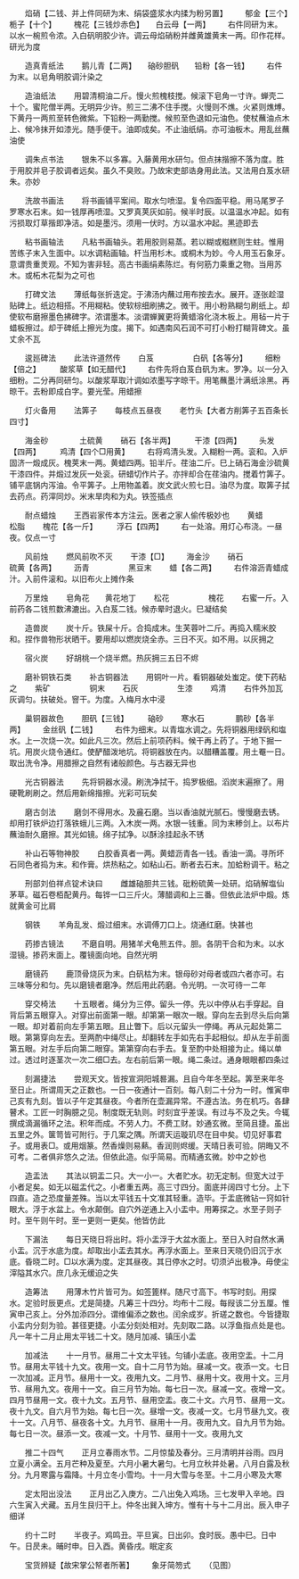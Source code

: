 <!-- { "loadSidebar": true } -->
　　焰硝【二钱、并上件同研为末、绢袋盛浆水内揉为粉另置】
　　郁金【三个】　　　栀子【十个】
　　槐花【三钱炒赤色】　　白云母【一两】
　　右件同研为末。以水一椀煎令浓。入白矾明胶少许。调云母焰硝粉并雌黄雄黄末一两。印作花样。研光为度

　　造真青纸法
　　鹅儿青【二两】　　硇砂胆矾　　铅粉【各一钱】
　　右件为末。以皂角明胶调汁染之

　　造油纸法
　　用碧清桐油二斤。慢火煎槐枝搅。候滚下皂角一寸许。蝉壳二十个。蜜陀僧半两。无明异少许。煎三二沸不住手搅。火慢则不燋。火紧则燋煿。下黄丹一两煎至转色微紫。下铅粉一两勤搅。候煎至色退如元油色。使杖蘸油点木上、候冷抹开如漆光。随手便干。油即成矣。不止油纸绢。亦可油板木。用乱丝蘸油使

　　调朱点书法
　　银朱不以多寡。入藤黄用水研匀。但点抹揩擦不落为度。胜于用胶并皂子胶调者远矣。虽久不臭败。乃故宋吏部诰身用此法。又法用白芨水研朱。亦妙

　　洗故书画法
　　将书画铺平案间。取水匀喷湿。复令四面平稳。用马尾罗子罗寒水石末。如一钱厚再喷湿。又罗真荚灰如前。候半时辰。以温温水冲起。如有污损取灯草揩即净洁。如是墨污。须用一伏时。方以温水冲起。黑迹即去

　　粘书画轴法
　　凡粘书画轴头。若用胶则易蒸。若以糊或糍糕则生蛀。惟用苦练子末入生面中。以水调粘画轴。杆当用杉木。或桐木为妙。今人用玉石象牙。意谓贵重羙观。不知为害非轻。高古书画绢素陈烂。有何筋力乘重之物。当用苏木。或柘木花梨为之可也

　　打碑文法
　　薄纸每张折迭定。于沸汤内蘸过用布按去水。展开。逐张趁湿贴碑上。纸边相搭。不用糊粘。使软棕细刷拂之。微干。用小粉熟糊匀刷纸上。却使软布磨擦墨色拂碑字。浓谓墨本。淡谓蝉翼更将黄蜡溶化浇木板上。用毡一片于蜡板擦过。却于碑纸上擦光为度。揭下。如遇南风石润不可打小粉打糊背碑文。虽丈余不瓦

　　逡廵碑法
　　此法许道然传
　　白芨　　　　　白矾【各等分】
　　细粉【倍之】　　　酸浆草【如无醋代】
　　右件先将白芨白矾为末。罗净。以一分入细粉。二分再同研匀。以酸浆草取汁调如浓墨写字晾干。用笔蘸墨汁满纸涂黑。再晾干。去粉即成白字。要光莹。用蜡擦

　　灯火备用
　　法筭子
　　每枝点五昼夜
　　老竹头【大者方削筭子五百条长四寸】

　　海金砂　　　　土硫黄
　　硝石【各半两】　　　干漆【四两】
　　头发【四两】　　　鸡清【四个□用黄】
　　右将鸡清头发。入糊粉一两。衮和。入炉固济一煅成灰。槐荚末一两。黄蜡四两。铅半斤。荏油二斤。巳上硝石海金沙硫黄干漆四件。并煅过发灰一处衮。研蜡切作片子。亦拌却合在荏油内。搅着竹筭子。铺平底锅内泻油。令平筭子。上用物盖着。炭文武火煎七日。油尽为度。取筭子拭去药点。药滓同炒。米末旱肉和为丸。铁签插点

　　耐点蜡烛
　　王西岩家传本方注云。医者之家人偷传极妙也
　　黄蜡　　　　　松脂
　　槐花【各一斤】　　　浮石【四两】
　　右一处溶。用灯心布浇。一昼夜。仅点一寸

　　风前烛
　　燃风前吹不灭
　　干漆【□】
　　海金沙
　　硝石　　　　　硫黄【各两】
　　沥青　　　　　黑豆末
　　蜡【各二两】
　　右件溶沥青蜡成汁。入前件滚和。以旧布火上摊作条

　　万里烛
　　皂角花　　黄花地丁
　　松花　　　　　槐花
　　右蜜一斤。入前药各二钱煎数沸漉出。入白芨二钱。候赤晕时退火。巳凝结矣

　　造兽炭
　　炭十斤。铁屎十斤。合捣成末。生芙蓉叶二斤。再捣入糯米胶和。捏作兽物形状晒干。要用却以燃炭烧全赤。三日不灭。如不用。以灰拥之

　　宿火炭
　　好胡桃一个烧半燃。热灰拥三五日不烬

　　磨补铜铁石类
　　补古铜器法
　　用铜叶一片。看铜器破处蚩定。使下药粘之
　　紫矿　　　　　铜末
　　石灰　　　　　生漆
　　鸡清
　　右件外加瓦灰调匀。扶破处。窨干。为度。入梅月水中浸

　　巢铜器故色
　　胆矾【三钱】　　　硇砂
　　寒水石　　　　鹏砂【各半两】
　　金丝矾【二钱】
　　右件为细末。以青塩水调之。先将铜器用绿矾和塩水。上一次烧一次。如此凡三次。然后上前项药料。候干再上药了。于地下掘一坑。用炭火烧令通红。使酽醋泼地坑。将铜器放在内。以醋糟盖覆。用土罨一日。取出洗令净。用腊擦之自然有诸般颜色。与古器无异也

　　光古铜器法
　　先将铜器水浸。刷洗净拭干。捣罗极细。滔炭末遍擦了。用硬靴刷刷之。然后用新绵揩擦。光彩可玩矣

　　磨古剑法
　　磨剑不得用水。及麄石磨。当以香油就光腻石。慢慢磨去锈。却用打铁炉边打落铁蛾儿三两。入木炭一两。水银一钱重。同为末糁剑上。以布片蘸油耐久磨擦。其光如镜。绵子拭净。以酥涂挂起永不锈

　　补山石等物神胶
　　白胶香真者一两。黄蜡沥青各一钱。香油一滴。寻所坏石同色者捣为末。和作膏。烘热粘之。如粘山石。断者去石末。加蛤粉调干。粘之

　　刑部刘伯祥点锭术诀曰
　　雌雄硇胆共三钱。砒粉硫黄一处研。焰硝解塩仙茅草。磁石卷栢配黄丹。每铧一口三斤火。薄醋调和上三番。但依此法炉中煅。炼就黄金可比肩

　　钢铁
　　羊角乱发、煅过细末。水调傅刀口上。烧通红磨。快甚也

　　药掺古镜法
　　不磨自明。用猪羊犬龟熊五件。胆。各阴干合和为末。以水湿镜。掺药末面上。覆镜面向地。自然光明

　　磨镜药
　　鹿顶骨烧灰为末。白矾枯为末。银母砂对母者或四六者亦可。右三味等分和匀。先以磨镜者磨净。然后用此药磨。令光明。一次可待一二年

　　穿交椅法
　　十五眼者。绳分为三停。留头一停。先以中停从右手穿起。自背后第五眼穿入。对穿出前面第一眼。却第第一眼次一眼。穿向左去到尽头后向第一眼。却对着前向左手第五眼。且止瞥下。后以元留头一停绳。再从元起处第二眼。第第穿向左去。至两酌中绳尽止。却翻转左手如先右手起相似。却从左手前面第五眼。对左手后向第二眼穿。第第穿向右手去。复至酌中处相接为止。绳以单过。透过时逐茎次一次二细□去。左右前后第一眼。绳二条过。通身眼眼都四条过

　　刻漏捷法
　　尝观天文。皆按宣洞阳城晷漏。且自今年冬至起。筭至来年冬至日止。所谓周天之正数也。一日一夜通计一百刻。每八刻二十分为一时。惟寅申己亥有九刻。皆以子午定其昼夜。今者所在壶漏异常。不遵古法。务在机巧。各肆瞽术。工匠一时胸臆之见。制度既无轨则。时刻宜乎差误。有过与不及之失。今辄撰成滴漏循环之法。积年而成。不劳人力。不费工财。妙通玄微。至简且捷。虽出五里之外。箧笥皆可附行。于几案之隅。所谓天运璇玑尽在目中矣。切见好事君子。或用表□。或用烟篆。然香燥则易爇。香润则烬缓。天晴日表可验。阴晦又不可考。二者俱非悠久之法。但依此造。似乎简易。而精通玄微。妙中之妙也

　　造盂法
　　其法以铜盂二只。大一小一。大者贮水。初无定制。但宽大过于小者足矣。如无以磁盂代之。小者重五两。高三寸四分。面底并阔四寸七分。上下四直。造之恐度量差殊。当以太平钱五十文准其轻重。造毕。于盂底微钻一窍如针眼大。浮于水盆上。令水颠倒。自穴外逆通上入小盂中。用筹探之。水至子则子时。至午则午时。至一更则一更矣。他皆仿此

　　下漏法
　　每日天晓日将出时。将小盂浮于大盆水面上。至日入时自然水满小盂。沉于水底为度。却取出小盂去其水。再浮水面上。至来日天晓仍旧沉于水底。昏晓二时。□以水满为度。定其昼夜。其日停水之时。切须泸出极净。毋使尘滓隘其水穴。庶几永无缓迫之失

　　造筹法
　　用薄木竹片皆可为。如签篦样。随尺寸高下。书写时刻。用探水。定验时辰更点。尤是简捷。凡筹三十四分。均布十二叚。每叚该二分五厘。惟寅申己亥上。分外加添四分。谓维偏添之数也。闰余成岁。折瑳之数也。今皆捷取小盂内分刻为验。甚径更捷。小盂分刻处相对。先刻取二路。以浮鱼指点处是也。凡一年十二月止用太平钱二十文。随月加减、镇压小盂

　　加减法
　　十一月节。昼用二十文太平钱。匀铺小盂底。夜用空盂。十二月节。昼用太平钱十九文。夜用一文。自十二月节为始。昼减一文。夜添一文。七日一次加减。正月节。昼用十一文。夜用九文。二月节、昼用十文。夜用十文。三月节、昼用九文。夜用十一文。自三月节为始。每七日一次。昼减一文。夜增一文。四月节昼用一文。夜十九文。五月节、昼用空盂。夜二十文。六月节、昼用一文。夜十九文。自六月节为始。每七日一次。昼增一文。夜减一文。七月节昼九文。夜十一文。八月节、昼夜各十文。九月节、昼用十一月。夜用九文。自九月节为始。每七日一次。昼添一文。夜减一文。十月节、昼用十一文。夜用九文

　　推二十四气
　　正月立春雨水节。二月惊蛰及春分。三月清明并谷雨。四月立夏小满全。五月芒种及夏至。六月小暑大暑匀。七月立秋并处暑。八月白露及秋分。九月寒露与霜降。十月立冬小雪均。十一月大雪与冬至。十二月小寒及大寒

　　定太阳出没法
　　正月出乙入庚方。二八出兔入鸡场。三七发甲入辛地。四六生寅入犬藏。五月生艮归干上。仲冬出巽入坤方。惟有十与十二月出。辰入申子细详

　　约十二时
　　半夜子。鸡鸣丑。平旦寅。日出卯。食时辰。愚中巳。日中午。日昃未。晡时申。日入酉。黄昏戌。眠定亥

　　宝货辨疑【故宋掌公帑者所著】
　　象牙简笏式
　　（见图）
